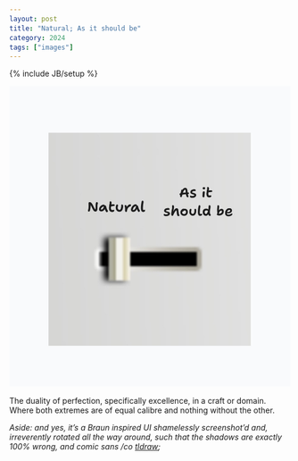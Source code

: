 ```yaml
---
layout: post
title: "Natural; As it should be"
category: 2024
tags: ["images"]
---
```

{% include JB/setup %}

![naisb](/assets/images/IMG_9978.jpeg)

The duality of perfection, specifically excellence, in a craft or domain. Where both extremes are of equal calibre and nothing without the other.

_Aside: and yes, it’s a Braun inspired UI shamelessly screenshot’d and, irreverently rotated all the way around, such that the shadows are exactly 100% wrong, and comic sans /co [tldraw](https://tldraw.dev);_
